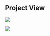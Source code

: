 ## Project View

<kbd>![]((https://shorturl.at/lntW9))</kbd>

<kbd>![](https://shorturl.at/fnvZ1)</kbd>
